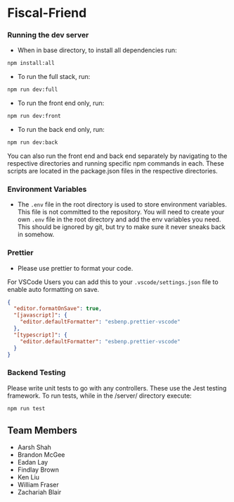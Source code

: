 # Fiscal-Friend

### Running the dev server
- When in base directory, to install all dependencies run:
```bash
npm install:all
```
- To run the full stack, run:
```bash
npm run dev:full
```
- To run the front end only, run:
```bash
npm run dev:front
```
- To run the back end only, run:
```bash
npm run dev:back
```

You can also run the front end and back end separately by navigating to the respective directories and running specific npm commands in each. These scripts are located in the package.json files in the respective directories.

### Environment Variables
- The `.env` file in the root directory is used to store environment variables. This file is not committed to the repository. You will need to create your own `.env` file in the root directory and add the env variables you need. This should be ignored by git, but try to make sure it never sneaks back in somehow.

### Prettier
- Please use prettier to format your code.

For VSCode Users you can add this to your `.vscode/settings.json` file to enable auto formatting on save.
```json
{
  "editor.formatOnSave": true,
  "[javascript]": {
    "editor.defaultFormatter": "esbenp.prettier-vscode"
  },
  "[typescript]": {
    "editor.defaultFormatter": "esbenp.prettier-vscode"
  }
}
```
### Backend Testing
Please write unit tests to go with any controllers. These use the Jest testing framework. To run tests, while in the /server/ directory execute:
```bash
npm run test
```


## Team Members

- Aarsh Shah
- Brandon McGee
- Eadan Lay
- Findlay Brown
- Ken Liu
- William Fraser
- Zachariah Blair
